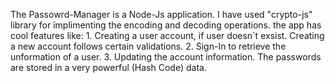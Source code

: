 The Passowrd-Manager is a Node-Js application. I have used "crypto-js" library for implimenting the encoding and decoding operations. 
the app has cool features like:
	1.  Creating a user account, if user doesn`t exsist.
		Creating a new account follows certain validations. 
	2.  Sign-In to retrieve the unformation of a user.
	3.  Updating the account information.
The passwords are stored in a very powerful (Hash Code) data. 

